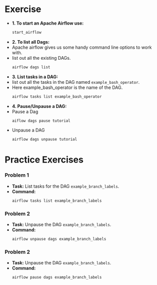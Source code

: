 # Exercise

- **1. To start an Apache Airflow use:**
  ```bash
  start_airflow
  ```
- **2. To list all Dags:**
- Apache airflow gives us some handy command line options to work with.
- list out all the existing DAGs.
  ```bash
  airflow dags list
  ```
- **3. List tasks in a DAG:**
- list out all the tasks in the DAG named `example_bash_operator`.
- Here example_bash_operator is the name of the DAG.
  ```bash
  airflow tasks list example_bash_operator
  ```
- **4. Pause/Unpause a DAG:**
- Pause a Dag
  ```bash
  aiflow dags pause tutorial
  ```
- Unpause a DAG
  ```bash
  airflow dags unpause tutorial
  ```



# Practice Exercises

### Problem 1
- **Task:** List tasks for the DAG `example_branch_labels`.
- **Command:**
  ```bash
  airflow tasks list example_branch_labels
  ```

### Problem 2
- **Task:** Unpause the DAG `example_branch_labels`.
- **Command:**
  ```bash
  airflow unpause dags example_branch_labels
  ```


### Problem 2
- **Task:** Unpause the DAG `example_branch_labels`.
- **Command:**
  ```bash
  airflow pause dags example_branch_labels
  ```

